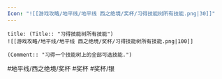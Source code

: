 ```yaml
---
Icon: "![[游戏攻略/地平线/地平线 西之绝境/奖杯/习得技能树所有技能.png|30]]"
---
```

```ad-common-silver-trophy
title: (Title:: "习得技能树所有技能")
![[游戏攻略/地平线/地平线 西之绝境/奖杯/习得技能树所有技能.png|100]]

(Comment:: "习得一个技能树上的全部可选技能.")
```

#地平线/西之绝境/奖杯 #奖杯 #奖杯/银
